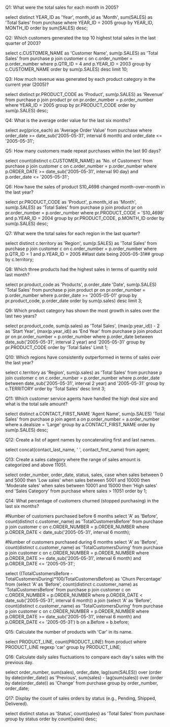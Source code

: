 Q1: What were the total sales for each month in 2005?

select distinct YEAR_ID as 'Year', month_id as 'Month', sum(SALES) as 'Total Sales'
from purchase
where YEAR_ID = 2005
group by YEAR_ID, MONTH_ID
order by sum(SALES) desc;


Q2: Which customers generated the top 10 highest total sales in the last quarter of 2003?

select c.CUSTOMER_NAME as 'Customer Name', sum(p.SALES) as 'Total Sales' 
from purchase p
join customer c on c.order_number = p.order_number
where p.QTR_ID = 4 and p.YEAR_ID = 2003
group by c.CUSTOMER_NAME
order by sum(p.SALES) desc
limit 10;


Q3: How much revenue was generated by each product category in the current year (2005)?

select distinct pr.PRODUCT_CODE as 'Product', sum(p.SALES) as 'Revenue'
from purchase p
join product pr on pr.order_number = p.order_number
where YEAR_ID = 2005
group by pr.PRODUCT_CODE
order by sum(p.SALES) desc;


Q4: What is the average order value for the last six months?

select avg(price_each) as 'Average Order Value' from purchase
where order_date >= date_sub('2005-05-31', interval 6 month) and order_date <= '2005-05-31';


Q5: How many customers made repeat purchases within the last 90 days?

select count(distinct c.CUSTOMER_NAME) as 'No. of Customers'
from purchase p
join customer c on c.order_number = p.order_number
where p.ORDER_DATE >= date_sub('2005-05-31', interval 90 day) and p.order_date <= '2005-05-31';


Q6: How have the sales of product S10_4698 changed month-over-month in the last year?

select pr.PRODUCT_CODE as 'Product', p.month_id as 'Month', sum(p.SALES) as 'Total Sales'
from purchase p
join product pr on pr.order_number = p.order_number
where pr.PRODUCT_CODE = 'S10_4698' and p.YEAR_ID  = 2004
group by pr.PRODUCT_CODE, p.MONTH_ID
order by sum(p.SALES) desc; 


Q7: What were the total sales for each region in the last quarter?

select distinct c.territory as 'Region', sum(p.SALES) as 'Total Sales'
from purchase p
join customer c on c.order_number = p.order_number
where p.QTR_ID = 1 and p.YEAR_ID = 2005 ##last date being 2005-05-31##
group by c.territory;


Q8: Which three products had the highest sales in terms of quantity sold last month?

select pr.product_code as 'Products', p.order_date 'Date', sum(p.SALES) 'Total Sales'
from purchase p
join product pr on pr.order_number = p.order_number
where p.order_date >= '2005-05-01'
group by pr.product_code, p.order_date
order by sum(p.sales) desc
limit 3;


Q9: Which product category has shown the most growth in sales over the last two years?

select pr.product_code, sum(p.sales) as 'Total Sales', (max(p.year_id)) - 2 as 'Start Year', (max(p.year_id)) as 'End Year' 
from purchase p
join product pr on pr.order_number = p.order_number
where p.order_date between date_sub('2005-05-31', interval 2 year) and '2005-05-31'
group by pr.PRODUCT_CODE
order by 'Total Sales'
Limit 1;


Q10: Which regions have consistently outperformed in terms of sales over the last year?

select c.territory as 'Region', sum(p.sales) as 'Total Sales'
from purchase p
join customer c on c.order_number = p.order_number
where p.order_date between date_sub('2005-05-31', interval 2 year) and '2005-05-31'
group by c.TERRITORY
order by 'Total Sales' desc
limit 3;


Q11: Which customer service agents have handled the high deal size and what is the total sale amount?

select distinct a.CONTACT_FIRST_NAME 'Agent Name', sum(p.SALES) 'Total Sales'
from purchase p 
join agent a on p.order_number = a.order_number
where a.dealsize = 'Large' 
group by a.CONTACT_FIRST_NAME
order by sum(p.SALES) desc;


Q12: Create a list of agent names by concatenating first and last names.

select concat(contact_last_name, '  ', contact_first_name) from agent;


Q13: Create a sales category where the range of sales amount is categorized and above 11051.

select order_number, order_date, status, sales,
case 
	when sales between 0 and 5000 then 'Low sales'
    when sales between 5001 and 10000 then 'Moderate sales'
    when sales between 10001 and 15000 then 'High sales'
    end 'Sales Category'
    from purchase
    where sales > 11051
    order by 1;
    

Q14:  What percentage of customers churned (stopped purchasing) in the last six months?

#Number of customers purchased before 6 months
select  'A' as 'Before', count(distinct c.customer_name) as 'TotalCustomersBefore'
from purchase p
join customer c on c.ORDER_NUMBER = p.ORDER_NUMBER
where p.ORDER_DATE < date_sub('2005-05-31', interval 6 month);


#Number of customers purchased during 6 months
select 'A' as 'Before', count(distinct c.customer_name) as 'TotalCustomersDuring'
from purchase p
join customer c on c.ORDER_NUMBER = p.ORDER_NUMBER
where p.ORDER_DATE >= date_sub('2005-05-31', interval 6 month) and p.ORDER_DATE <= '2005-05-31';


select ((TotalCustomersBefore - TotalCustomersDuring)*100/TotalCustomersBefore) as 'Churn Percentage'
from
(select  'A' as 'Before', count(distinct c.customer_name) as 'TotalCustomersBefore'
from purchase p
join customer c on c.ORDER_NUMBER = p.ORDER_NUMBER
where p.ORDER_DATE < date_sub('2005-05-31', interval 6 month)) a
join (select 'A' as 'Before', count(distinct c.customer_name) as 'TotalCustomersDuring'
from purchase p
join customer c on c.ORDER_NUMBER = p.ORDER_NUMBER
where p.ORDER_DATE >= date_sub('2005-05-31', interval 6 month) and p.ORDER_DATE <= '2005-05-31') b on a.Before = b.before;


Q15: Calculate the number of products with 'Car' in its name.

select PRODUCT_LINE, count(PRODUCT_LINE) from product
where PRODUCT_LINE regexp 'car'
group by PRODUCT_LINE;


Q16: Calculate daily sales fluctuations to compare each day's sales with the previous day.

select order_number, sum(sales), order_date, lag(sum(SALES)) over (order by date(order_date)) as 'Previous', sum(sales) - lag(sum(sales)) over (order by date(order_date)) as 'Change'
from purchase
group by order_number, order_date;


Q17: Display the count of sales orders by status (e.g., Pending, Shipped, Delivered).

select distinct status as 'Status', count(sales) as 'Total Sales'
from purchase
group by status
order by count(sales) desc;

